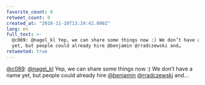 ```yaml
---
favorite_count: 0
retweet_count: 0
created_at: "2018-11-10T13:24:42.000Z"
lang: en
full_text: >-
  @c089: @nagel_kl Yep, we can share some things now :) We don’t have a name
  yet, but people could already hire @benjamin @rradczewski and…
retweeted: true
---
```


[@c089](https://twitter.com/c089): [@nagel_kl](https://twitter.com/nagel_kl)
Yep, we can share some things now :) We don’t have a name yet, but people could
already hire [@benjamin](https://twitter.com/benjamin)
[@rradczewski](https://twitter.com/rradczewski) and…
